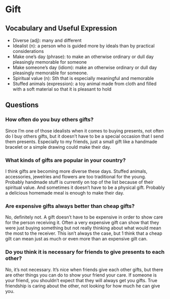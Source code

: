 # Gift
## Vocabulary and Useful Expression
* Diverse (adj): many and different
* Idealist (n): a person who is guided more by ideals than by practical considerations
* Make one’s day (phrase): to make an otherwise ordinary or dull day pleasingly memorable for someone
* Make someone’s day (idiom): make an otherwise ordinary or dull day pleasingly memorable for someone.
* Spiritual value (n): Sth that is especially meaningful and memorable
* Stuffed animals (expression): a toy animal made from cloth and filled with a soft material so that it is pleasant to hold
## Questions
### How often do you buy others gifts? 
Since I’m one of those idealists when it comes to buying presents, not often do I buy others gifts, but it doesn’t have to be a special occasion that I send them presents. Especially to my friends, just a small gift like a handmade bracelet or a simple drawing could make their day.
### What kinds of gifts are popular in your country? 
I think gifts are becoming more diverse these days. Stuffed animals, accessories, jewelries and flowers are too traditional for the young. Probably handmade stuff is currently on top of the list because of their spiritual value. And sometimes it doesn’t have to be a physical gift. Probably a delicious homemade meal is enough to make their day.
### Are expensive gifts always better than cheap gifts? 
No, definitely not. A gift doesn’t have to be expensive in order to show care for the person receiving it. Often a very expensive gift can show that they were just buying something but not really thinking about what would mean the most to the receiver. This isn’t always the case, but 1 think that a cheap gilt can mean just as much or even more than an expensive gilt can.
### Do you think it is necessary for friends to give presents to each other? 
No, it’s not necessary. It’s nice when friends give each other gifts, but there are other things you can do to show your friend your care. If someone is your friend, you shouldn’t expect that they will always get you gifts. True friendship is caring about the other, not looking for how much he can give you.

